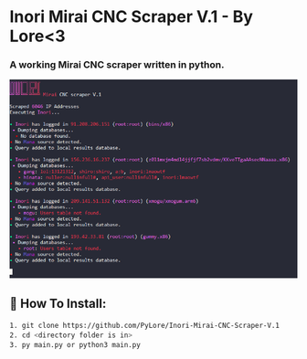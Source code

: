 # Inori Mirai CNC Scraper V.1 - By Lore<3

### A working Mirai CNC scraper written in python.

![Screenshot](Screenshot.png)


## 🔌 How To Install:
```bash
1. git clone https://github.com/PyLore/Inori-Mirai-CNC-Scraper-V.1
2. cd <directory folder is in>
3. py main.py or python3 main.py
```
